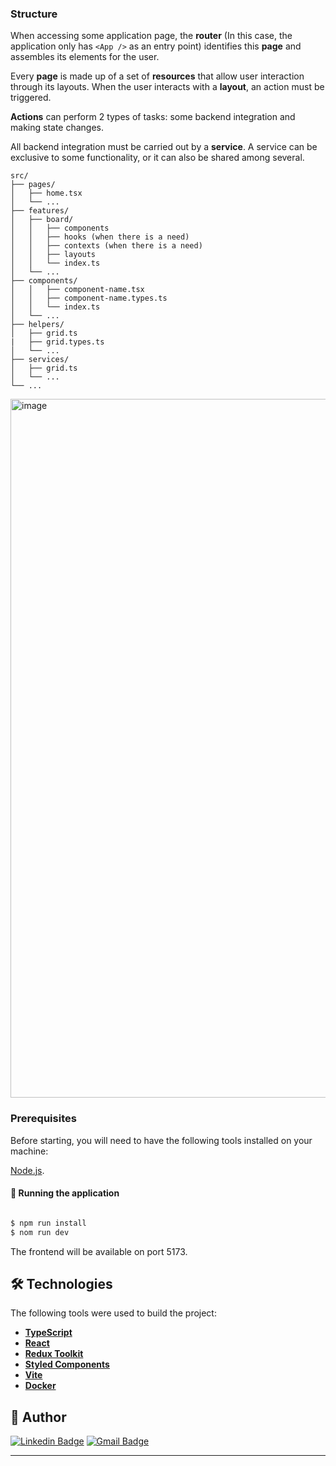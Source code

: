 ### Structure

When accessing some application page, the **router** (In this case, the application only has `<App />` as an entry point) identifies this **page** and assembles its elements for the user.

Every **page** is made up of a set of **resources** that allow user interaction through its layouts. When the user interacts with a **layout**, an action must be triggered.

**Actions** can perform 2 types of tasks: some backend integration and making state changes.

All backend integration must be carried out by a **service**. A service can be exclusive to some functionality, or it can also be shared among several.

```
src/
├── pages/
│   ├── home.tsx
│   └── ...
├── features/
│   ├── board/
│   │   ├── components
│   │   ├── hooks (when there is a need)
│   │   ├── contexts (when there is a need)
│   │   ├── layouts
│   │   └── index.ts
│   └── ...
├── components/
│   │   ├── component-name.tsx
│   │   ├── component-name.types.ts
│   │   └── index.ts
│   └── ...
├── helpers/
│   ├── grid.ts
|   ├── grid.types.ts
│   └── ...
├── services/
│   ├── grid.ts
│   └── ...
└── ...
```

<img width="1118" alt="image" src="https://github.com/patrick-narciso/kanban-board/assets/21373134/656c5d25-22b5-47d5-a033-0618df87d3d9">


### Prerequisites

Before starting, you will need to have the following tools installed on your machine:

[Node.js](https://nodejs.org/en/).

#### 🎲 Running the application

```bash

$ npm run install
$ nom run dev

```

The frontend will be available on port 5173.

## 🛠 Technologies

The following tools were used to build the project:

- **[TypeScript](https://www.typescriptlang.org/)**
- **[React](https://react.dev/)**
- **[Redux Toolkit](https://redux-toolkit.js.org/)**
- **[Styled Components](https://styled-components.com/)**
- **[Vite](https://vitejs.dev/)**
- **[Docker](https://www.docker.com/)**

## 🦸 Author

[![Linkedin Badge](https://img.shields.io/badge/-Patrick-blue?style=flat-square&logo=Linkedin&logoColor=white&link=https://www.linkedin.com/in/patricknarciso/)](https://www.linkedin.com/in/patricknarciso/)
[![Gmail Badge](https://img.shields.io/badge/-patrick.ncsilva@gmail.com-c14438?style=flat-square&logo=Gmail&logoColor=white&link=mailto:patrick.ncsilva@gmail.com)](mailto:tgmarinho@gmail.com)

---
